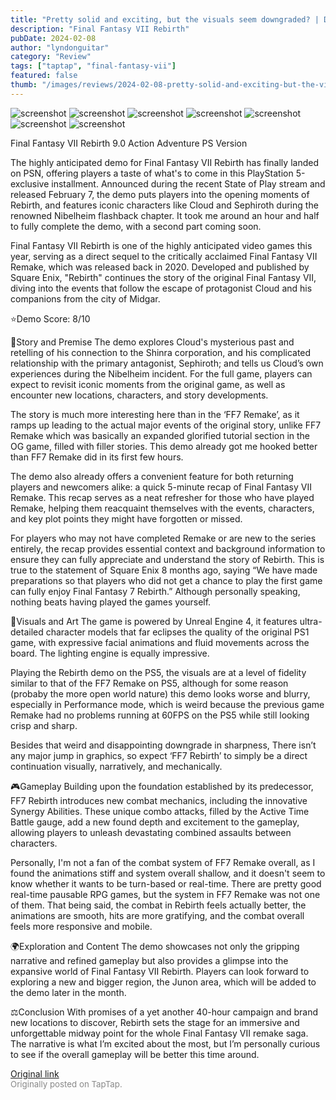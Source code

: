 ```yaml
---
title: "Pretty solid and exciting, but the visuals seem downgraded? | Demo Review - Final Fantasy 7 Rebirth"
description: "Final Fantasy VII Rebirth"
pubDate: 2024-02-08
author: "lyndonguitar"
category: "Review"
tags: ["taptap", "final-fantasy-vii"]
featured: false
thumb: "/images/reviews/2024-02-08-pretty-solid-and-exciting-but-the-visuals-seem-downgraded--demo-review---final-fantasy-7--0.avif"
---
```


<div class="gallery">
  <img src="/images/reviews/2024-02-08-pretty-solid-and-exciting-but-the-visuals-seem-downgraded--demo-review---final-fantasy-7--0.avif" alt="screenshot" />
  <img src="/images/reviews/2024-02-08-pretty-solid-and-exciting-but-the-visuals-seem-downgraded--demo-review---final-fantasy-7--1.avif" alt="screenshot" />
  <img src="/images/reviews/2024-02-08-pretty-solid-and-exciting-but-the-visuals-seem-downgraded--demo-review---final-fantasy-7--2.avif" alt="screenshot" />
  <img src="/images/reviews/2024-02-08-pretty-solid-and-exciting-but-the-visuals-seem-downgraded--demo-review---final-fantasy-7--3.avif" alt="screenshot" />
  <img src="/images/reviews/2024-02-08-pretty-solid-and-exciting-but-the-visuals-seem-downgraded--demo-review---final-fantasy-7--4.avif" alt="screenshot" />
  <img src="/images/reviews/2024-02-08-pretty-solid-and-exciting-but-the-visuals-seem-downgraded--demo-review---final-fantasy-7--5.avif" alt="screenshot" />
  <img src="/images/reviews/2024-02-08-pretty-solid-and-exciting-but-the-visuals-seem-downgraded--demo-review---final-fantasy-7--6.avif" alt="screenshot" />
</div>

Final Fantasy VII Rebirth
9.0
Action
Adventure
PS Version

The highly anticipated demo for Final Fantasy VII Rebirth has finally landed on PSN, offering players a taste of what's to come in this PlayStation 5-exclusive installment. Announced during the recent State of Play stream and released February 7, the demo puts players into the opening moments of Rebirth, and features iconic characters like Cloud and Sephiroth during the renowned Nibelheim flashback chapter. It took me around an hour and half to fully complete the demo, with a second part coming soon.

Final Fantasy VII Rebirth is one of the highly anticipated video games this year, serving as a direct sequel to the critically acclaimed Final Fantasy VII Remake, which was released back in 2020. Developed and published by Square Enix, "Rebirth" continues the story of the original Final Fantasy VII, diving into the events that follow the escape of protagonist Cloud and his companions from the city of Midgar.

⭐️Demo Score: 8/10

📖Story and Premise
The demo explores Cloud's mysterious past and retelling of his connection to the Shinra corporation, and his complicated relationship with the primary antagonist, Sephiroth; and tells us Cloud’s own experiences during the Nibelheim incident. For the full game, players can expect to revisit iconic moments from the original game, as well as encounter new locations, characters, and story developments.

The story is much more interesting here than in the ‘FF7 Remake’, as it ramps up leading to the actual major events of the original story, unlike FF7 Remake which was basically an expanded glorified tutorial section in the OG game, filled with filler stories. This demo already got me hooked better than FF7 Remake did in its first few hours.

The demo also already offers a convenient feature for both returning players and newcomers alike: a quick 5-minute recap of Final Fantasy VII Remake. This recap serves as a neat refresher for those who have played Remake, helping them reacquaint themselves with the events, characters, and key plot points they might have forgotten or missed.

For players who may not have completed Remake or are new to the series entirely, the recap provides essential context and background information to ensure they can fully appreciate and understand the story of Rebirth. This is true to the statement of Square Enix 8 months ago, saying “We have made preparations so that players who did not get a chance to play the first game can fully enjoy Final Fantasy 7 Rebirth.” Although personally speaking, nothing beats having played the games yourself.

🎨Visuals and Art
The game is powered by Unreal Engine 4, it features ultra-detailed character models that far eclipses the quality of the original PS1 game, with expressive facial animations and fluid movements across the board. The lighting engine is equally impressive.

Playing the Rebirth demo on the PS5, the visuals are at a level of fidelity similar to that of the FF7 Remake on PS5, although for some reason (probaby the more open world nature) this demo looks worse and blurry, especially in Performance mode, which is weird because the previous game Remake had no problems running at 60FPS on the PS5 while still looking crisp and sharp.

Besides that weird and disappointing downgrade in sharpness, There isn’t any major jump in graphics, so expect ‘FF7 Rebirth’ to simply be a direct continuation visually, narratively, and mechanically.

🎮Gameplay
Building upon the foundation established by its predecessor, FF7 Rebirth introduces new combat mechanics, including the innovative Synergy Abilities. These unique combo attacks, filled by the Active Time Battle gauge, add a new found depth and excitement to the gameplay, allowing players to unleash devastating combined assaults between characters.

Personally, I'm not a fan of the combat system of FF7 Remake overall, as I found the animations stiff and system overall shallow, and it doesn't seem to know whether it wants to be turn-based or real-time. There are pretty good real-time pausable RPG games, but the system in FF7 Remake was not one of them. That being said, the combat in Rebirth feels actually better, the animations are smooth, hits are more gratifying, and the combat overall feels more responsive and mobile.

🌍Exploration and Content
The demo showcases not only the gripping narrative and refined gameplay but also provides a glimpse into the expansive world of Final Fantasy VII Rebirth. Players can look forward to exploring a new and bigger region, the Junon area, which will be added to the demo later in the month.

⚖️Conclusion
With promises of a yet another 40-hour campaign and brand new locations to discover, Rebirth sets the stage for an immersive and unforgettable midway point for the whole Final Fantasy VII remake saga. The narrative is what I’m excited about the most, but I’m personally curious to see if the overall gameplay will be better this time around.

[Original link](https://www.taptap.io/post/6978559)<br><span style="font-size: 0.95em; color: #888;">Originally posted on TapTap.</span>
